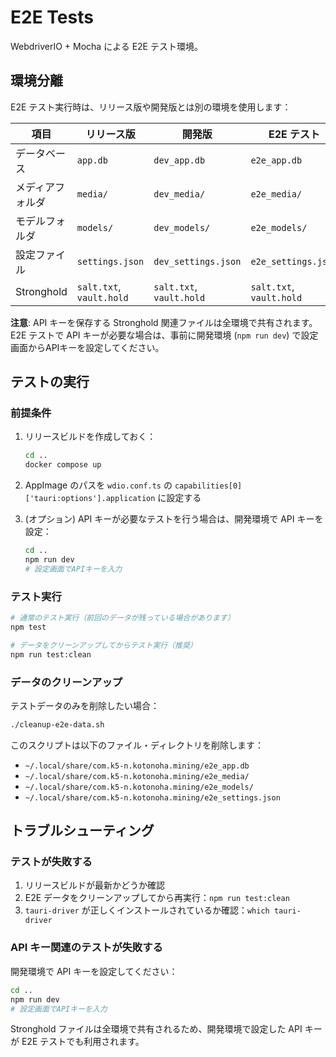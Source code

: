 # E2E Tests

WebdriverIO + Mocha による E2E テスト環境。

## 環境分離

E2E テスト実行時は、リリース版や開発版とは別の環境を使用します：

| 項目             | リリース版               | 開発版                   | E2E テスト               |
| ---------------- | ------------------------ | ------------------------ | ------------------------ |
| データベース     | `app.db`                 | `dev_app.db`             | `e2e_app.db`             |
| メディアフォルダ | `media/`                 | `dev_media/`             | `e2e_media/`             |
| モデルフォルダ   | `models/`                | `dev_models/`            | `e2e_models/`            |
| 設定ファイル     | `settings.json`          | `dev_settings.json`      | `e2e_settings.json`      |
| Stronghold       | `salt.txt`, `vault.hold` | `salt.txt`, `vault.hold` | `salt.txt`, `vault.hold` |

**注意**: API キーを保存する Stronghold 関連ファイルは全環境で共有されます。E2E テストで API キーが必要な場合は、事前に開発環境 (`npm run dev`) で設定画面からAPIキーを設定してください。

## テストの実行

### 前提条件

1. リリースビルドを作成しておく：

   ```bash
   cd ..
   docker compose up
   ```

2. AppImage のパスを `wdio.conf.ts` の `capabilities[0]['tauri:options'].application` に設定する

3. (オプション) API キーが必要なテストを行う場合は、開発環境で API キーを設定：
   ```bash
   cd ..
   npm run dev
   # 設定画面でAPIキーを入力
   ```

### テスト実行

```bash
# 通常のテスト実行（前回のデータが残っている場合があります）
npm test

# データをクリーンアップしてからテスト実行（推奨）
npm run test:clean
```

### データのクリーンアップ

テストデータのみを削除したい場合：

```bash
./cleanup-e2e-data.sh
```

このスクリプトは以下のファイル・ディレクトリを削除します：

- `~/.local/share/com.k5-n.kotonoha.mining/e2e_app.db`
- `~/.local/share/com.k5-n.kotonoha.mining/e2e_media/`
- `~/.local/share/com.k5-n.kotonoha.mining/e2e_models/`
- `~/.local/share/com.k5-n.kotonoha.mining/e2e_settings.json`

## トラブルシューティング

### テストが失敗する

1. リリースビルドが最新かどうか確認
2. E2E データをクリーンアップしてから再実行：`npm run test:clean`
3. `tauri-driver` が正しくインストールされているか確認：`which tauri-driver`

### API キー関連のテストが失敗する

開発環境で API キーを設定してください：

```bash
cd ..
npm run dev
# 設定画面でAPIキーを入力
```

Stronghold ファイルは全環境で共有されるため、開発環境で設定した API キーが E2E テストでも利用されます。
